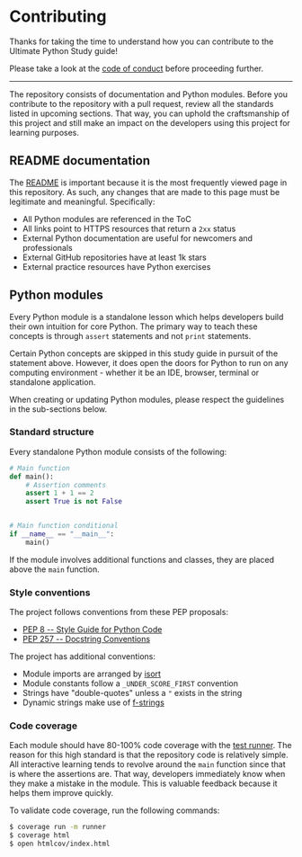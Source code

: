 # Contributing

Thanks for taking the time to understand how you can contribute to the
Ultimate Python Study guide!

Please take a look at the [code of conduct](CODE_OF_CONDUCT.md) before
proceeding further.

---

The repository consists of documentation and Python modules. Before you
contribute to the repository with a pull request, review all the standards
listed in upcoming sections. That way, you can uphold the craftsmanship of
this project and still make an impact on the developers using this project
for learning purposes.

## README documentation

The [README](README.md) is important because it is the most frequently viewed
page in this repository. As such, any changes that are made to this page
must be legitimate and meaningful. Specifically:

- All Python modules are referenced in the ToC
- All links point to HTTPS resources that return a `2xx` status
- External Python documentation are useful for newcomers and professionals
- External GitHub repositories have at least 1k stars
- External practice resources have Python exercises

## Python modules

Every Python module is a standalone lesson which helps developers build their
own intuition for core Python. The primary way to teach these concepts is
through `assert` statements and not `print` statements.

Certain Python concepts are skipped in this study guide in pursuit of the
statement above. However, it does open the doors for Python to run on any
computing environment - whether it be an IDE, browser, terminal or
standalone application.

When creating or updating Python modules, please respect the guidelines in
the sub-sections below.

### Standard structure

Every standalone Python module consists of the following:

```python
# Main function
def main():
    # Assertion comments
    assert 1 + 1 == 2
    assert True is not False


# Main function conditional
if __name__ == "__main__":
    main()
```

If the module involves additional functions and classes, they are placed
above the `main` function.

### Style conventions

The project follows conventions from these PEP proposals:

- [PEP 8 -- Style Guide for Python Code](https://www.python.org/dev/peps/pep-0008/)
- [PEP 257 -- Docstring Conventions](https://www.python.org/dev/peps/pep-0257/)

The project has additional conventions:

- Module imports are arranged by [isort](https://github.com/timothycrosley/isort)
- Module constants follow a `_UNDER_SCORE_FIRST` convention
- Strings have "double-quotes" unless a `"` exists in the string
- Dynamic strings make use of [f-strings](https://www.python.org/dev/peps/pep-0498/)

### Code coverage

Each module should have 80-100% code coverage with the [test runner](runner.py).
The reason for this high standard is that the repository code is relatively
simple. All interactive learning tends to revolve around the `main` function
since that is where the assertions are. That way, developers immediately know
when they make a mistake in the module. This is valuable feedback because it
helps them improve quickly.

To validate code coverage, run the following commands:

```bash
$ coverage run -m runner
$ coverage html
$ open htmlcov/index.html
```
